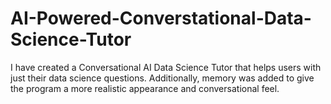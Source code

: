 # AI-Powered-Converstational-Data-Science-Tutor

I have created a Conversational AI Data Science Tutor that helps users with just their data science questions. Additionally, memory was added to give the program a more realistic appearance and conversational feel.

